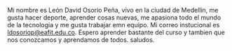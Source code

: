 Mi nombre es León David Osorio Peña, vivo en la ciudad de Medellin, me gusta hacer deporte, aprender cosas nuevas, me apasiona todo el  mundo de la tecnologia y me gusta trabajar emn equipo.
Mi correo instucional es ldosoriop@eafit.edu.co.
Espero aprender bastante del curso y tambien que nos conozcamos y aprendamos de todos.
saludos.